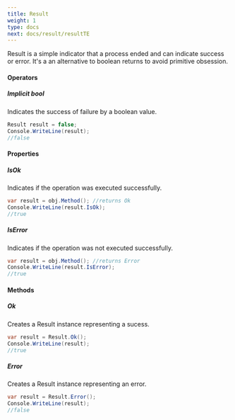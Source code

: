 ```yaml
---
title: Result
weight: 1
type: docs
next: docs/result/resultTE
---
```


Result is a simple indicator that a process ended and can indicate success or error. It's a an alternative to boolean returns to avoid primitive obsession.

#### Operators

##### Implicit bool
Indicates the success of failure by a boolean value.

```c#
Result result = false;
Console.WriteLine(result);
//false
```
#### Properties

##### IsOk
Indicates if the operation was executed successfully.

```c#
var result = obj.Method(); //returns Ok
Console.WriteLine(result.IsOk);
//true
```

##### IsError
Indicates if the operation was not executed successfully.

```c#
var result = obj.Method(); //returns Error
Console.WriteLine(result.IsError);
//true
```

#### Methods

##### Ok
Creates a Result instance representing a sucess.

```c#
var result = Result.Ok();
Console.WriteLine(result);
//true
```

##### Error
Creates a Result instance representing an error.

```c#
var result = Result.Error();
Console.WriteLine(result);
//false
```
